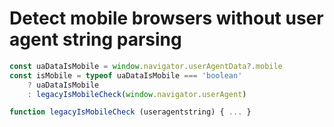 # Detect mobile browsers without user agent string parsing

```js
const uaDataIsMobile = window.navigator.userAgentData?.mobile
const isMobile = typeof uaDataIsMobile === 'boolean'
	? uaDataIsMobile
	: legacyIsMobileCheck(window.navigator.userAgent)

function legacyIsMobileCheck (useragentstring) { ... }
```
